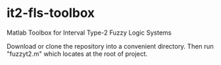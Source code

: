 # it2-fls-toolbox
Matlab Toolbox for Interval Type-2 Fuzzy Logic Systems

Download or clone the repository into a convenient directory.
Then run "fuzzyt2.m" which locates at the root of project.
